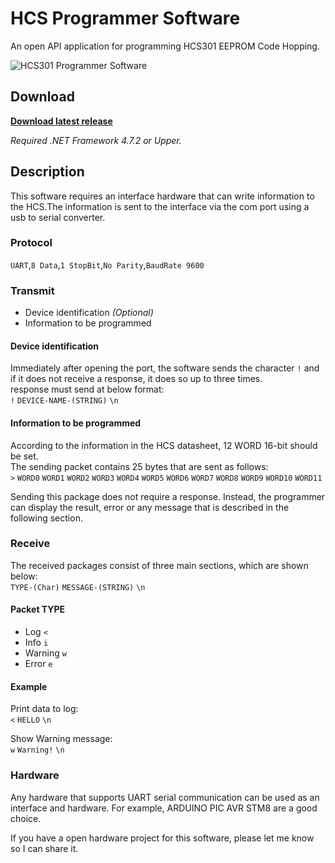 # HCS Programmer Software
An open API application for programming HCS301 EEPROM Code Hopping.


![HCS301 Programmer Software](https://user-images.githubusercontent.com/64005694/172905165-ddc48f12-c173-4eb3-8305-408ea8ab3ba6.jpg)

## Download
**[Download latest release](https://github.com/ioelectro/hcs-programmer-soft/releases)**

*Required .NET Framework 4.7.2 or Upper.*

## Description
This software requires an interface hardware that can write information to the HCS.The information is sent to the interface via the com port using a usb to serial converter.

### Protocol
`UART`,`8 Data`,`1 StopBit`,`No Parity`,`BaudRate 9600`

### Transmit
- Device identification  *(Optional)*
- Information to be programmed


#### Device identification
Immediately after opening the port, the software sends the character `!` and if it does not receive a response, it does so up to three times.<br>
response must send at below format:<br>
`!` `DEVICE-NAME-(STRING)` `\n`

#### Information to be programmed
According to the information in the HCS datasheet, 12 WORD 16-bit should be set.<br>
The sending packet contains 25 bytes that are sent as follows:<br>
`>` `WORD0` `WORD1` `WORD2` `WORD3` `WORD4` `WORD5` `WORD6` `WORD7` `WORD8` `WORD9` `WORD10` `WORD11` <br>

Sending this package does not require a response. Instead, the programmer can display the result, error or any message that is described in the following section.

### Receive
The received packages consist of three main sections, which are shown below:<br>
`TYPE-(Char)` `MESSAGE-(STRING)` `\n` <br>

#### Packet TYPE
- Log `<`
- Info `i`
- Warning `w`
- Error `e`

#### Example
Print data to log:<br>
`<` `HELLO` `\n`<br>

Show Warning message:<br>
`w` `Warning!` `\n`<br>

### Hardware
Any hardware that supports UART serial communication can be used as an interface and hardware. For example, ARDUINO PIC AVR STM8 are a good choice.


If you have a open hardware project for this software, please let me know so I can share it.



